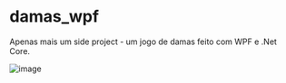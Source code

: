 # damas_wpf
Apenas mais um side project - um jogo de damas feito com WPF e .Net Core.

![image](https://github.com/guidi/damas_wpf/assets/4601395/d76661bc-7a70-41ae-96f1-37495181606e)



